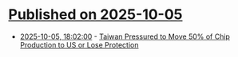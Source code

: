 # [Published on 2025-10-05](index.md)

* [2025-10-05, 18:02:00](https://soylentnews.org/politics/article.pl?sid=25/10/04/195256&from=rss) - [Taiwan Pressured to Move 50% of Chip Production to US or Lose Protection](https://soylentnews.org/politics/article.pl?sid=25/10/04/195256&from=rss)
